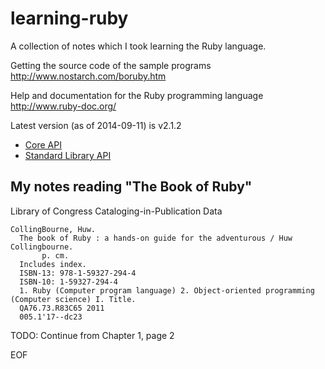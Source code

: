 # learning-ruby

A collection of notes which I took learning the Ruby language.

Getting the source code of the sample programs
http://www.nostarch.com/boruby.htm

Help and documentation for the Ruby programming language
http://www.ruby-doc.org/

Latest version (as of 2014-09-11) is v2.1.2
* [Core API](http://ruby-doc.org/core)
* [Standard Library API](http://ruby-doc.org/stdlib/)

## My notes reading "The Book of Ruby"

Library of Congress Cataloging-in-Publication Data
```
CollingBourne, Huw.
  The book of Ruby : a hands-on guide for the adventurous / Huw Collingbourne.
       p. cm.
  Includes index.
  ISBN-13: 978-1-59327-294-4
  ISBN-10: 1-59327-294-4
  1. Ruby (Computer program language) 2. Object-oriented programming (Computer science) I. Title.
  QA76.73.R83C65 2011
  005.1'17--dc23
```

TODO: Continue from Chapter 1, page 2

EOF
